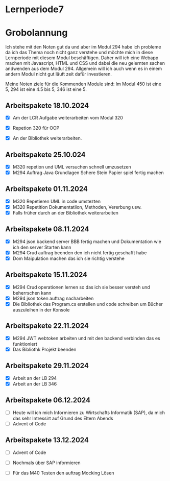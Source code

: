 # Lernperiode7

# Grobolannung
Ich stehe mit den Noten gut da und aber im Modul 294 habe ich probleme da ich das Thema noch nicht ganz verstehe und möchte mich in diese Lernperiode mit diesem Modul beschäftigen. Daher will ich eine Webapp machen mit Javascript, HTML und CSS und dabei die neu gelernten sachen andwenden aus dem Modul 294. Allgemein will ich auch wenn es in einem andern Modul nicht gut läuft zeit dafür investieren.

Meine Noten ziele für die Kommenden Module sind: Im Modul 450 ist eine 5,  294 ist eine 4.5 bis 5,  346 ist eine 5.


## Arbeitspakete 18.10.2024
- [x] Am der LCR Aufgabe weiterarbeiten vom Modul 320
- [x]  Repetion 320 für OOP
- [x]  An der Bibliothek weiterarbeiten.


## Arbeitspakete 25.10.024
- [x] M320 repetion und UML versuchen schnell umzusetzen
- [x] M294 Auftrag Java Grundlagen Schere Stein Papier spiel fertig machen

## Arbeitspakete 01.11.2024
- [x] M320 Repetieren UML in code umstezten
- [x] M320 Repetition Dokumentatiion, Methoden, Vererbung usw.
- [x] Falls früher durch an der Bibliothek weiterarbeiten

## Arbeitspakete 08.11.2024
- [x] M294 json.backend server BBB fertig machen und Dokumentation wie ich den server Starten kann
- [x] M294 Crud auftrag beenden den ich nicht fertig geschafft habe
- [x] Dom Maipulation machen das ich sie richtig verstehe

## Arbeitspakete 15.11.2024

- [x] M294 Crud operationen lernen so das ich sie besser versteh und beherrschen kann
- [x] M294 json token auftrag nacharbeiten
- [x] Die Bibliothek das Program.cs erstellen und code schreiben um Bücher auszuleihen in der Konsole

## Arbeitspakete 22.11.2024

- [x] M294 JWT webtoken arbeiten und mit den backend verbinden das es funktioniert
- [x] Das Bibliothk Projekt beenden

## Arbeitspakete 29.11.2024
- [x] Arbeit an der LB 294
- [x] Arbeit an der LB 346

## Arbeitspakete 06.12.2024

- [ ] Heute will ich mich Informieren zu Wirtschafts Informatik (SAP), da mich das sehr Intressirt auf Grund des Eltern Abends
- [ ] Advent of Code

## Arbeitspakete 13.12.2024

- [ ] Advent of Code
- [ ] Nochmals über SAP informieren
- [ ] Für das M40 Testen den auftrag Mocking Lösen


      
